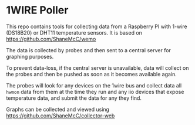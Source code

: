 # 1WIRE Poller

This repo contains tools for collecting data from a Raspberry PI with 1-wire (DS18B20) or DHT11 temperature sensors. It is based on https://github.com/ShaneMcC/wemo

The data is collected by probes and then sent to a central server for graphing purposes.

To prevent data-loss, if the central server is unavailable, data will collect on the probes and then be pushed as soon as it becomes available again.

The probes will look for any devices on the 1wire bus and collect data all `hwmon` data from them at the time they run and any iio devices that expose temperature data, and submit the data for any they find.

Graphs can be collected and viewed using https://github.com/ShaneMcC/collector-web
